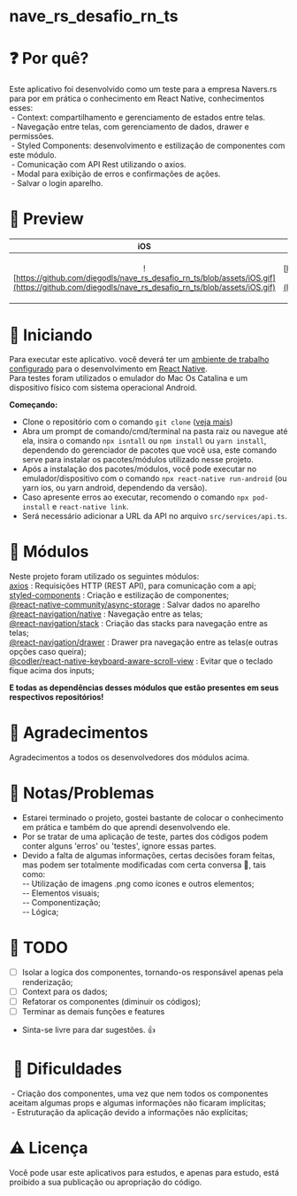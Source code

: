 # nave_rs_desafio_rn_ts

# :question: Por quê? 
Este aplicativo foi desenvolvido como um teste para a empresa Navers.rs para por em prática o conhecimento em React Native, conhecimentos esses: </br>
 - Context: compartilhamento e gerenciamento de estados entre telas. </br>
 - Navegação entre telas, com gerenciamento de dados, drawer e permissões. </br>
 - Styled Components: desenvolvimento e estilização de componentes com este módulo. </br>
 - Comunicação com API Rest utilizando o axios. </br>
 - Modal para exibição de erros e confirmações de ações. </br>
 - Salvar o login aparelho. </br>


# :iphone: Preview
iOS            |  Android
:-------------------------:|:-------------------------:
![https://github.com/diegodls/nave_rs_desafio_rn_ts/blob/assets/iOS.gif](https://github.com/diegodls/nave_rs_desafio_rn_ts/blob/assets/iOS.gif)  | ![https://github.com/diegodls/nave_rs_desafio_rn_ts/blob/assets/Android.gif?raw=true](https://github.com/diegodls/nave_rs_desafio_rn_ts/blob/assets/Android.gif?raw=true)

# :rocket: Iniciando
Para executar este aplicativo. você deverá ter um [ambiente de trabalho configurado](https://www.google.com/) para o desenvolvimento em [React Native](https://reactnative.dev).</br>
Para testes foram utilizados o emulador do Mac Os Catalina e um dispositivo físico com sistema operacional Android.</br>

**Começando:**
* Clone o repositório com o comando `git clone` ([veja mais](https://help.github.com/pt/github/creating-cloning-and-archiving-repositories/cloning-a-repository))
* Abra um prompt de comando/cmd/terminal na pasta raiz ou navegue até ela, insira o comando `npx isntall` ou `npm install` ou `yarn install`, dependendo do gerenciador de pacotes que você usa, este comando serve para instalar os pacotes/módulos utilizado nesse projeto.
* Após a instalação dos pacotes/módulos, você pode executar no emulador/dispositivo com o comando `npx react-native run-android` (ou yarn ios, ou yarn android, dependendo da versão).
* Caso apresente erros ao executar, recomendo o comando `npx pod-install` e `react-native link`.
* Será necessário adicionar a URL da API no arquivo `src/services/api.ts`.

# :nut_and_bolt: Módulos
Neste projeto foram utilizado os seguintes módulos:</br>
[axios](https://github.com/axios/axios) : Requisições HTTP (REST API), para comunicação com a api; </br>
[styled-components](https://styled-components.com/docs/basics#react-native) : Criação e estilização de componentes; </br>
[@react-native-community/async-storage](https://github.com/react-native-community/async-storage) : Salvar dados no aparelho </br>
[@react-navigation/native](https://reactnavigation.org/docs/getting-started) : Navegação entre as telas; </br>
[@react-navigation/stack](https://reactnavigation.org/docs/hello-react-navigation/#installing-the-stack-navigator-library) : Criação das stacks para navegação entre as telas; </br>
[@react-navigation/drawer](https://reactnavigation.org/docs/drawer-based-navigation/) : Drawer pra navegação entre as telas(e outras opções caso queira); </br>
[@codler/react-native-keyboard-aware-scroll-view](https://www.npmjs.com/package/@codler/react-native-keyboard-aware-scroll-view) : Evitar que o teclado fique acima dos inputs; </br>

**E todas as dependências desses módulos que estão presentes em seus respectivos repositórios!**

# :clap: Agradecimentos
Agradecimentos a todos os desenvolvedores dos módulos acima.

# :page_with_curl: Notas/Problemas
- Estarei terminado o projeto, gostei bastante de colocar o conhecimento em prática e também do que aprendi desenvolvendo ele.</br>
- Por se tratar de uma aplicação de teste, partes dos códigos podem conter alguns 'erros' ou 'testes', ignore essas partes.</br>
- Devido a falta de algumas informações, certas decisões foram feitas, mas podem ser totalmente modificadas com certa conversa :beers:, tais como:</br>
-- Utilização de imagens .png como ícones e outros elementos; </br>
-- Elementos visuais; </br>
-- Componentização;</br>
-- Lógica;</br>

# :construction_worker: TODO
- [ ] Isolar a logíca dos componentes, tornando-os responsável apenas pela renderização;
- [ ] Context para os dados;
- [ ] Refatorar os componentes (diminuir os códigos);
- [ ] Terminar as demais funções e features
- Sinta-se livre para dar sugestões. :thumbsup:</br>

#  :rotating_light: Dificuldades
 - Criação dos componentes, uma vez que nem todos os componentes aceitam algumas props e algumas informações não ficaram implícitas;</br>
 - Estruturação da aplicação devido a informações não explícitas;

# :warning: Licença
Você pode usar este aplicativos para estudos, e apenas para estudo, está proibido a sua publicação ou apropriação do código.
